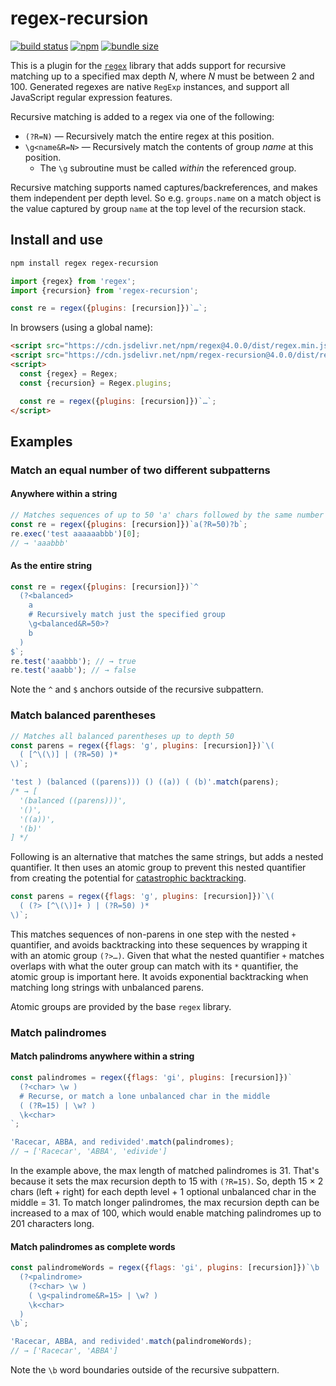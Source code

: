 # regex-recursion

[![build status](https://github.com/slevithan/regex-recursion/workflows/CI/badge.svg)](https://github.com/slevithan/regex-recursion/actions)
[![npm](https://img.shields.io/npm/v/regex-recursion)](https://www.npmjs.com/package/regex-recursion)
[![bundle size](https://deno.bundlejs.com/badge?q=regex-recursion&treeshake=[*])](https://bundlejs.com/?q=regex-recursion&treeshake=[*])

This is a plugin for the [`regex`](https://github.com/slevithan/regex) library that adds support for recursive matching up to a specified max depth *N*, where *N* must be between 2 and 100. Generated regexes are native `RegExp` instances, and support all JavaScript regular expression features.

Recursive matching is added to a regex via one of the following:

- `(?R=N)` — Recursively match the entire regex at this position.
- `\g<name&R=N>` — Recursively match the contents of group *name* at this position.
  - The `\g` subroutine must be called *within* the referenced group.

Recursive matching supports named captures/backreferences, and makes them independent per depth level. So e.g. `groups.name` on a match object is the value captured by group `name` at the top level of the recursion stack.

## Install and use

```sh
npm install regex regex-recursion
```

```js
import {regex} from 'regex';
import {recursion} from 'regex-recursion';

const re = regex({plugins: [recursion]})`…`;
```

In browsers (using a global name):

```html
<script src="https://cdn.jsdelivr.net/npm/regex@4.0.0/dist/regex.min.js"></script>
<script src="https://cdn.jsdelivr.net/npm/regex-recursion@4.0.0/dist/regex-recursion.min.js"></script>
<script>
  const {regex} = Regex;
  const {recursion} = Regex.plugins;

  const re = regex({plugins: [recursion]})`…`;
</script>
```

## Examples

### Match an equal number of two different subpatterns

#### Anywhere within a string

```js
// Matches sequences of up to 50 'a' chars followed by the same number of 'b'
const re = regex({plugins: [recursion]})`a(?R=50)?b`;
re.exec('test aaaaaabbb')[0];
// → 'aaabbb'
```

#### As the entire string

```js
const re = regex({plugins: [recursion]})`^
  (?<balanced>
    a
    # Recursively match just the specified group
    \g<balanced&R=50>?
    b
  )
$`;
re.test('aaabbb'); // → true
re.test('aaabb'); // → false
```

Note the `^` and `$` anchors outside of the recursive subpattern.

### Match balanced parentheses

```js
// Matches all balanced parentheses up to depth 50
const parens = regex({flags: 'g', plugins: [recursion]})`\(
  ( [^\(\)] | (?R=50) )*
\)`;

'test ) (balanced ((parens))) () ((a)) ( (b)'.match(parens);
/* → [
  '(balanced ((parens)))',
  '()',
  '((a))',
  '(b)'
] */
```

Following is an alternative that matches the same strings, but adds a nested quantifier. It then uses an atomic group to prevent this nested quantifier from creating the potential for [catastrophic backtracking](https://www.regular-expressions.info/catastrophic.html).

```js
const parens = regex({flags: 'g', plugins: [recursion]})`\(
  ( (?> [^\(\)]+ ) | (?R=50) )*
\)`;
```

This matches sequences of non-parens in one step with the nested `+` quantifier, and avoids backtracking into these sequences by wrapping it with an atomic group `(?>…)`. Given that what the nested quantifier `+` matches overlaps with what the outer group can match with its `*` quantifier, the atomic group is important here. It avoids exponential backtracking when matching long strings with unbalanced parens.

Atomic groups are provided by the base `regex` library.

### Match palindromes

#### Match palindroms anywhere within a string

```js
const palindromes = regex({flags: 'gi', plugins: [recursion]})`
  (?<char> \w )
  # Recurse, or match a lone unbalanced char in the middle
  ( (?R=15) | \w? )
  \k<char>
`;

'Racecar, ABBA, and redivided'.match(palindromes);
// → ['Racecar', 'ABBA', 'edivide']
```

In the example above, the max length of matched palindromes is 31. That's because it sets the max recursion depth to 15 with `(?R=15)`. So, depth 15 × 2 chars (left + right) for each depth level + 1 optional unbalanced char in the middle = 31. To match longer palindromes, the max recursion depth can be increased to a max of 100, which would enable matching palindromes up to 201 characters long.

#### Match palindromes as complete words

```js
const palindromeWords = regex({flags: 'gi', plugins: [recursion]})`\b
  (?<palindrome>
    (?<char> \w )
    ( \g<palindrome&R=15> | \w? )
    \k<char>
  )
\b`;

'Racecar, ABBA, and redivided'.match(palindromeWords);
// → ['Racecar', 'ABBA']
```

Note the `\b` word boundaries outside of the recursive subpattern.

